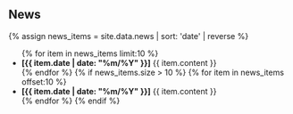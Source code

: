## News

<div class="news-container" style="max-height: 400px; overflow-y: auto;">
{% assign news_items = site.data.news | sort: 'date' | reverse %}
<ul>
{% for item in news_items limit:10 %}
<li><strong>[{{ item.date | date: "%m/%Y" }}]</strong> {{ item.content }}</li>
{% endfor %}
{% if news_items.size > 10 %}
{% for item in news_items offset:10 %}
<li><strong>[{{ item.date | date: "%m/%Y" }}]</strong> {{ item.content }}</li>
{% endfor %}
{% endif %}
</ul>
</div>